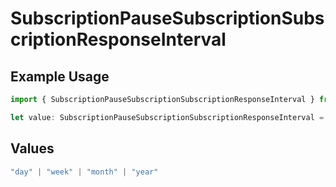 # SubscriptionPauseSubscriptionSubscriptionResponseInterval

## Example Usage

```typescript
import { SubscriptionPauseSubscriptionSubscriptionResponseInterval } from "jani-payments/models/operations";

let value: SubscriptionPauseSubscriptionSubscriptionResponseInterval = "week";
```

## Values

```typescript
"day" | "week" | "month" | "year"
```
